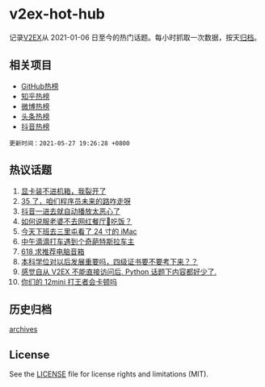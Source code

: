 # v2ex-hot-hub

 记录[V2EX](https://www.v2ex.com/)从 2021-01-06 日至今的热门话题。每小时抓取一次数据，按天[归档](archives)。
 
 ## 相关项目

- [GitHub热榜](https://github.com/lonnyzhang423/github-hot-hub)
- [知乎热榜](https://github.com/lonnyzhang423/zhihu-hot-hub)
- [微博热榜](https://github.com/lonnyzhang423/weibo-hot-hub)
- [头条热榜](https://github.com/lonnyzhang423/toutiao-hot-hub)
- [抖音热榜](https://github.com/lonnyzhang423/douyin-hot-hub)


 `更新时间：2021-05-27 19:26:28 +0800`

## 热议话题

1. [显卡装不进机箱，我裂开了](https://www.v2ex.com/t/779452)
1. [35 了，咱们程序员未来的路咋走呀](https://www.v2ex.com/t/779479)
1. [抖音一进去就自动播放太恶心了](https://www.v2ex.com/t/779511)
1. [如何说服老婆不去网红餐厅🍴吃饭？](https://www.v2ex.com/t/779502)
1. [今天下班去三里屯看了 24 寸的 iMac](https://www.v2ex.com/t/779433)
1. [中午滴滴打车遇到个奇葩特斯拉车主](https://www.v2ex.com/t/779566)
1. [618 求推荐电脑音箱](https://www.v2ex.com/t/779473)
1. [本科学位对以后发展重要吗，四级证书要不要考下来？？](https://www.v2ex.com/t/779483)
1. [感觉自从 V2EX 不能直接访问后. Python 话题下内容都好少了.](https://www.v2ex.com/t/779432)
1. [你们的 12mini 打王者会卡顿吗](https://www.v2ex.com/t/779495)

## 历史归档

[archives](archives)

## License

See the [LICENSE](LICENSE) file for license rights and limitations (MIT).
